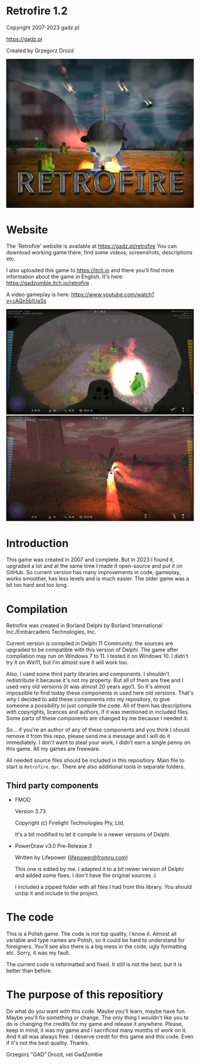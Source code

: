 ﻿# Retrofire 1.2

Copyright 2007-2023 gadz.pl

https://gadz.pl

Created by Grzegorz Drozd

![Retrofire title](DataExt/retrofire.jpg "Retrofire title")

# Website

The 'Retrofire' website is available at https://gadz.pl/retrofire
You can download working game there, find some videos, screenshots, descriptions etc.

I also uploaded this game to https://itch.io and there you'll find more information about the game in English. It's here: https://gadzombie.itch.io/retrofire .

A video gameplay is here: https://www.youtube.com/watch?v=cAQn5bIUaSs

![Retrofire screenshot](DataExt/retrofire_screen1.jpg "Retrofire screenshot 1")
![Retrofire screenshot](DataExt/retrofire_screen2.jpg "Retrofire screenshot 2")

# Introduction

This game was created in 2007 and complete. But in 2023 I found it, upgraded a lot and at the same time I made it open-source and put it on GitHub. So current version has many improvements in code, gameplay, works smoother, has less levels and is much easier. The older game was a bit too hard and too long.

# Compilation

Retrofire was created in Borland Delphi by Borland International Inc./Embarcadero Technologies, Inc.

Current version is compiled in Delphi 11 Community, the sources are upgraded to be compatible with this version of Delphi. The game after compilation may run on Windows 7 to 11. I tested it on Windows 10. I didn't try it on Win11, but I'm almost sure it will work too.

Also, I used some third party libraries and components. I shouldn't redistribute it because it's not my property. But all of them are free and I used very old versions (it was almost 20 years ago!). So it's almost impossible to find today these components in used here old versions. That's why I decided to add these components into my repository, to give someone a possibility to just compile the code. All of them has descriptions with copyrights, licences and authors, if it was mentioned in included files. Some parts of these components are changed by me because I needed it.

So... if you're an author of any of these components and you think I should remove it from this repo, please send me a message and I will do it immediately. I don't want to steal your work, I didn't earn a single penny on this game. All my games are freeware.

All needed source files should be included in this repositiory. Main file to start is `Retrofire.dpr`. There are also additional tools in separate folders.

## Third party components

- FMOD
  
    Version 3.73
              
    Copyright (c) Firelight Technologies Pty, Ltd,    

    It's a bit modified to let it compile in a newer versions of Delphi.
  
- PowerDraw v3.0 Pre-Release 3
  
    Written by Lifepower (lifepower@fromru.com)

    This one is edited by me. I adapted it to a bit newer version of Delphi and added some fixes. I don't have the original sources :(

    I included a zipped folder with all files I had from this library. You should unzip it and include to the project.

# The code

This is a Polish game. The code is not top quality, I know it. Almost all variable and type names are Polish, so it could be hard to understand for foreigners. You'll see also there is a big mess in the code, ugly formatting etc. Sorry, it was my fault. 

The current code is reformatted and fixed. It still is not the best, but it is better than before.

# The purpose of this repositiory

Do what do you want with this code. Maybe you'll learn, maybe have fun. Maybe you'll fix something or change. The only thing I wouldn't like you to do is changing the credits for my game and release it anywhere. Please, keep in mind, it was my game and I sacrificed many months of work on it. And it all was always free. I deserve credit for this game and this code. Even if it's not the best quality. Thanks.

Grzegorz "GAD" Drozd, vel GadZombie
